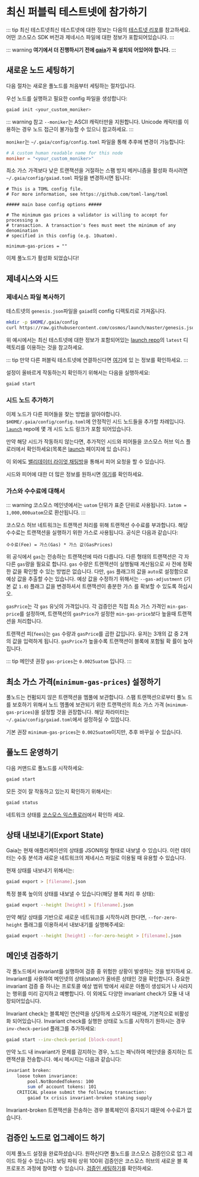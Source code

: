 <!-- markdown-link-check-disable -->

# 최신 퍼블릭 테스트넷에 참가하기

::: tip 최신 테스트넷최신 테스트넷에 대한 정보는 다음의
[테스트넷 리포](https://github.com/cosmos/testnets)를 참고하세요. 어떤 코스모스
SDK 버전과 제네시스 파일에 대한 정보가 포합되어있습니다. :::

::: warning **여기에서 더 진행하시기 전에 [gaia](./installation.md)가 꼭 설치되
어있어야 합니다.** :::

## 새로운 노드 세팅하기

다음 절차는 새로운 풀노드를 처음부터 세팅하는 절차입니다.

우선 노드를 실행하고 필요한 config 파일을 생성합니다:

```bash
gaiad init <your_custom_moniker>
```

::: warning 참고 `--moniker`는 ASCII 캐릭터만을 지원합니다. Unicode 캐릭터를 이
용하는 경우 노드 접근이 불가능할 수 있으니 참고하세요. :::

`moniker`는 `~/.gaia/config/config.toml` 파일을 통해 추후에 변경이 가능합니다:

```toml
# A custom human readable name for this node
moniker = "<your_custom_moniker>"
```

최소 가스 가격보다 낮은 트랜잭션을 거절하는 스팸 방지 메커니즘을 활성화 하시려면
`~/.gaia/config/gaiad.toml` 파일을 변경하시면 됩니다:

```
# This is a TOML config file.
# For more information, see https://github.com/toml-lang/toml

##### main base config options #####

# The minimum gas prices a validator is willing to accept for processing a
# transaction. A transaction's fees must meet the minimum of any denomination
# specified in this config (e.g. 10uatom).

minimum-gas-prices = ""
```

이제 풀노드가 활성화 되었습니다!

## 제네시스와 시드

### 제네시스 파일 복사하기

테스트넷의 `genesis.json`파일을 `gaiad`의 config 디렉토리로 가져옵니다.

```bash
mkdir -p $HOME/.gaia/config
curl https://raw.githubusercontent.com/cosmos/launch/master/genesis.json > $HOME/.gaia/config/genesis.json
```

위 예시에서는 최신 테스트넷에 대한 정보가 포함되어있는
[launch repo](https://github.com/cosmos/launch)의 `latest` 디렉토리를 이용하는
것을 참고하세요.

::: tip 만약 다른 퍼블릭 테스트넷에 연결하신다면 [여기](./join-testnet.md)에 있
는 정보를 확인하세요. :::

설정이 올바르게 작동하는지 확인하기 위해서는 다음을 실행하세요:

```bash
gaiad start
```

### 시드 노드 추가하기

이제 노드가 다른 피어들을 찾는 방법을 알아야합니다.
`$HOME/.gaia/config/config.toml`에 안정적인 시드 노드들을 추가할 차례입니다.
[`launch`](https://github.com/cosmos/launch) repo에 몇 개 시드 노드 링크가 포함
되어있습니다.

만약 해당 시드가 작동하지 않는다면, 추가적인 시드와 피어들을 코스모스 허브 익스
플로러에서 확인하세요(목록은 [launch](https://cosmos.network/launch) 페이지에 있
습니다.)

이 외에도
[밸리데이터 라이엇 채팅방](https://riot.im/app/#/room/#cosmos-validators:matrix.org)을
통해서 피어 요청을 할 수 있습니다.

시드와 피어에 대한 더 많은 정보를 원하시면
[여기](https://github.com/tendermint/tendermint/blob/develop/docs/tendermint-core/using-tendermint.md#peers)를
확인하세요.

### 가스와 수수료에 대해서

::: warning 코스모스 메인넷에서는 `uatom` 단위가 표준 단위로 사용됩니다.
`1atom = 1,000,000uatom`으로 환산됩니다. :::

코스모스 허브 네트워크는 트랜잭션 처리를 위해 트랜잭션 수수료를 부과합니다. 해당
수수료는 트랜잭션을 실행하기 위한 가스로 사용됩니다. 공식은 다음과 같습니다:

```
수수료(Fee) = 가스(Gas) * 가스 값(GasPrices)
```

위 공식에서 `gas`는 전송하는 트랜잭션에 따라 다릅니다. 다른 형태의 트랜잭션은 각
자 다른 `gas`량을 필요로 합니다. `gas` 수량은 트랜잭션이 실행될때 계산됨으로 사
전에 정확한 값을 확인할 수 있는 방법은 없습니다. 다만, `gas` 플래그의 값을
`auto`로 설정함으로 예상 값을 추출할 수는 있습니다. 예상 값을 수정하기 위해서는
`--gas-adjustment` (기본 값 `1.0`) 플래그 값을 변경하셔서 트랜잭션이 충분한 가스
를 확보할 수 있도록 하십시오.

`gasPrice`는 각 `gas` 유닛의 가격입니다. 각 검증인은 직접 최소 가스 가격인
`min-gas-price`를 설정하며, 트랜잭션의 `gasPrice`가 설정한 `min-gas-price`보다
높을때 트랜잭션을 처리합니다.

트랜잭션 피(`fees`)는 `gas` 수량과 `gasPrice`를 곱한 값입니다. 유저는 3개의 값
중 2개의 값을 입력하게 됩니다. `gasPrice`가 높을수록 트랜잭션이 블록에 포함될 확
률이 높아집니다.

::: tip 메인넷 권장 `gas-prices`는 `0.0025uatom` 입니다. :::

## 최소 가스 가격(`minimum-gas-prices`) 설정하기

풀노드는 컨펌되지 않은 트랜잭션을 멤풀에 보관합니다. 스팸 트랜잭션으로부터 풀노
드를 보호하기 위해서 노드 멤풀에 보관되기 위한 트랜잭션의 최소 가스 가격
(`minimum-gas-prices`)을 설정할 것을 권장합니다. 해당 파라미터는
`~/.gaia/config/gaiad.toml`에서 설정하실 수 있씁니다.

기본 권장 `minimum-gas-prices`는 `0.0025uatom`이지만, 추후 바꾸실 수 있습니다.

## 풀노드 운영하기

다음 커맨드로 풀노드를 시작하세요:

```bash
gaiad start
```

모든 것이 잘 작동하고 있는지 확인하기 위해서는:

```bash
gaiad status
```

네트워크 상태를 [코스모스 익스플로러](https://cosmos.network/launch)에서 확인하
세요.

## 상태 내보내기(Export State)

Gaia는 현재 애플리케이션의 상태를 JSON파일 형태로 내보낼 수 있습니다. 이런 데이
터는 수동 분석과 새로운 네트워크의 제네시스 파일로 이용될 때 유용할 수 있습니다.

현재 상태를 내보내기 위해서는:

```bash
gaiad export > [filename].json
```

특정 블록 높이의 상태를 내보낼 수 있습니다(해당 블록 처리 후 상태):

```bash
gaiad export --height [height] > [filename].json
```

만약 해당 상태를 기반으로 새로운 네트워크를 시작하시려 한다면,
`--for-zero-height` 플래그를 이용하셔서 내보내기를 실행해주세요:

```bash
gaiad export --height [height] --for-zero-height > [filename].json
```

## 메인넷 검증하기

각 폴노드에서 invariant를 실행하여 검증 중 위험한 상황이 발생하는 것을 방지하세
요. Invariant를 사용하여 메인넷의 상태(state)가 올바른 상태인 것을 확인합니다.
중요한 invariant 검증 중 하나는 프로토콜 예상 범위 밖에서 새로운 아톰이 생성되거
나 사라지는 행위를 미리 감지하고 예빵합니다. 이 외에도 다양한 invariant check가
모듈 내 내장되어있습니다.

Invariant check는 블록체인 연산력을 상당하게 소모하기 때문에, 기본적으로 비활성
화 되어있습니다. Invariant check를 실행한 상태로 노드를 시작하기 원하시는 경우
`inv-check-period` 플래그를 추가하세요:

```bash
gaiad start --inv-check-period [block-count]
```

만약 노드 내 invariant가 문제를 감지하는 경우, 노드는 패닉하여 메인넷을 중지하는
트랜잭션을 전송합니다. 예시 메시지는 다음과 같습니다:

```bash
invariant broken:
    loose token invariance:
        pool.NotBondedTokens: 100
        sum of account tokens: 101
    CRITICAL please submit the following transaction:
        gaiad tx crisis invariant-broken staking supply

```

Invariant-broken 트랜잭션을 전송하는 경우 블록체인이 중지되기 떄문에 수수료가 없
습니다.

## 검증인 노드로 업그레이드 하기

이제 풀노드 설정을 완료하셨습니다. 원하신다면 풀노드를 코스모스 검증인으로 업그
레이드 하실 수 있습니다. 보팅 파워 상위 100위 검증인은 코스모스 허브의 새로운 블
록 프로포즈 과정에 참여할 수 있습니다.
[검증인 세팅하기](./validators/validator-setup.md)를 확인하세요.

<!-- markdown-link-check-enable -->

